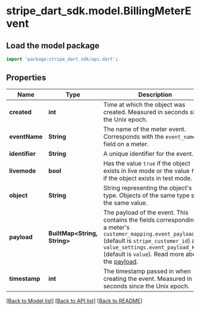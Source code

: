 # stripe_dart_sdk.model.BillingMeterEvent

## Load the model package
```dart
import 'package:stripe_dart_sdk/api.dart';
```

## Properties
Name | Type | Description | Notes
------------ | ------------- | ------------- | -------------
**created** | **int** | Time at which the object was created. Measured in seconds since the Unix epoch. | 
**eventName** | **String** | The name of the meter event. Corresponds with the `event_name` field on a meter. | 
**identifier** | **String** | A unique identifier for the event. | 
**livemode** | **bool** | Has the value `true` if the object exists in live mode or the value `false` if the object exists in test mode. | 
**object** | **String** | String representing the object's type. Objects of the same type share the same value. | 
**payload** | **BuiltMap&lt;String, String&gt;** | The payload of the event. This contains the fields corresponding to a meter's `customer_mapping.event_payload_key` (default is `stripe_customer_id`) and `value_settings.event_payload_key` (default is `value`). Read more about the [payload](https://stripe.com/docs/billing/subscriptions/usage-based/recording-usage#payload-key-overrides). | 
**timestamp** | **int** | The timestamp passed in when creating the event. Measured in seconds since the Unix epoch. | 

[[Back to Model list]](../README.md#documentation-for-models) [[Back to API list]](../README.md#documentation-for-api-endpoints) [[Back to README]](../README.md)


